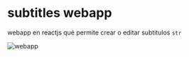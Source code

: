 # subtitles webapp
webapp en reactjs qué permite crear o editar subtitulos `str`  

![webapp](https://media.giphy.com/media/ZEJNbMvjrdZMLba1TU/giphy.gif)
